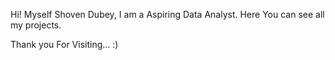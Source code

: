 Hi!
Myself Shoven Dubey, I am a Aspiring Data Analyst.
Here You can see all my projects.



Thank you For Visiting... :)
